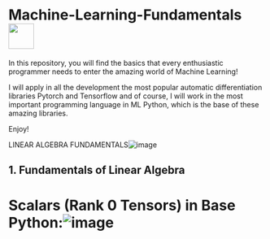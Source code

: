 # **Machine-Learning-Fundamentals** <img src="https://media.tenor.com/eT_e-q0D5xoAAAAi/long-livethe-blob-sunglasses.gif" width="50px">

In this repository, you will find the basics that every enthusiastic programmer needs to enter the amazing world of Machine Learning! 

I will apply in all the development the most popular automatic differentiation libraries Pytorch and Tensorflow and of course, I will work in the most important programming language in ML Python, which is the base of these amazing libraries.

Enjoy!﻿


LINEAR ALGEBRA FUNDAMENTALS![image](https://github.com/CLAREISMO/Machine-Learning-Fundamentals/assets/63759427/56ef3fa9-40cb-4e3b-aecc-1f78599ecab5)




## **1. Fundamentals of Linear Algebra** 

# Scalars (Rank 0 Tensors) in Base Python:![image](https://github.com/CLAREISMO/Machine-Learning-Fundamentals/assets/63759427/f4b194a3-f970-4cde-a955-a18a5fab1fd2)




